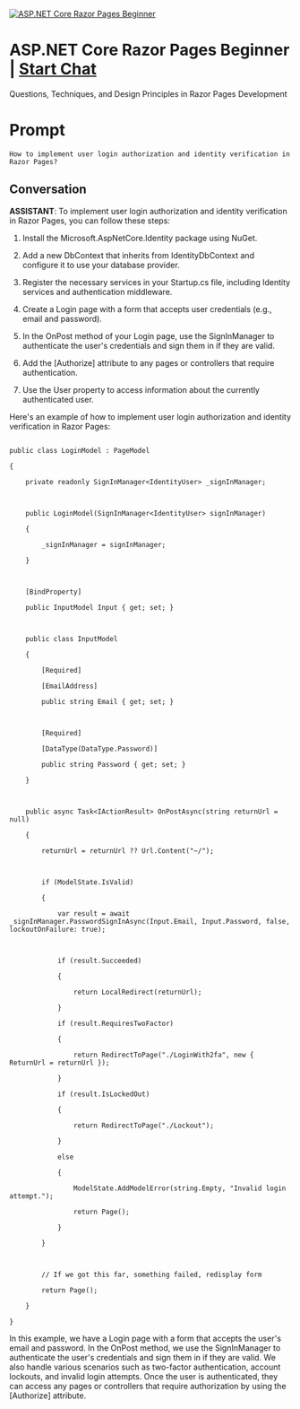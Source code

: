 
[![ASP.NET Core Razor Pages Beginner](https://flow-prompt-covers.s3.us-west-1.amazonaws.com/icon/cute/cute_6.png)](https://gptcall.net/chat.html?data=%7B%22contact%22%3A%7B%22id%22%3A%22zpg97LeeL1eS657IFbS0A%22%2C%22flow%22%3Atrue%7D%7D)
# ASP.NET Core Razor Pages Beginner | [Start Chat](https://gptcall.net/chat.html?data=%7B%22contact%22%3A%7B%22id%22%3A%22zpg97LeeL1eS657IFbS0A%22%2C%22flow%22%3Atrue%7D%7D)
Questions, Techniques, and Design Principles in Razor Pages Development

# Prompt

```
How to implement user login authorization and identity verification in Razor Pages?
```

## Conversation

**ASSISTANT**: To implement user login authorization and identity verification in Razor Pages, you can follow these steps:



1. Install the Microsoft.AspNetCore.Identity package using NuGet.

2. Add a new DbContext that inherits from IdentityDbContext and configure it to use your database provider.

3. Register the necessary services in your Startup.cs file, including Identity services and authentication middleware.

4. Create a Login page with a form that accepts user credentials (e.g., email and password).

5. In the OnPost method of your Login page, use the SignInManager to authenticate the user's credentials and sign them in if they are valid.

6. Add the [Authorize] attribute to any pages or controllers that require authentication.

7. Use the User property to access information about the currently authenticated user.



Here's an example of how to implement user login authorization and identity verification in Razor Pages:



```

public class LoginModel : PageModel

{

    private readonly SignInManager<IdentityUser> _signInManager;



    public LoginModel(SignInManager<IdentityUser> signInManager)

    {

        _signInManager = signInManager;

    }



    [BindProperty]

    public InputModel Input { get; set; }



    public class InputModel

    {

        [Required]

        [EmailAddress]

        public string Email { get; set; }



        [Required]

        [DataType(DataType.Password)]

        public string Password { get; set; }

    }



    public async Task<IActionResult> OnPostAsync(string returnUrl = null)

    {

        returnUrl = returnUrl ?? Url.Content("~/");



        if (ModelState.IsValid)

        {

            var result = await _signInManager.PasswordSignInAsync(Input.Email, Input.Password, false, lockoutOnFailure: true);



            if (result.Succeeded)

            {

                return LocalRedirect(returnUrl);

            }

            if (result.RequiresTwoFactor)

            {

                return RedirectToPage("./LoginWith2fa", new { ReturnUrl = returnUrl });

            }

            if (result.IsLockedOut)

            {

                return RedirectToPage("./Lockout");

            }

            else

            {

                ModelState.AddModelError(string.Empty, "Invalid login attempt.");

                return Page();

            }

        }



        // If we got this far, something failed, redisplay form

        return Page();

    }

}

```



In this example, we have a Login page with a form that accepts the user's email and password. In the OnPost method, we use the SignInManager to authenticate the user's credentials and sign them in if they are valid. We also handle various scenarios such as two-factor authentication, account lockouts, and invalid login attempts. Once the user is authenticated, they can access any pages or controllers that require authorization by using the [Authorize] attribute.


